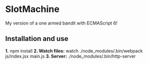 # SlotMachine
My version of a one armed bandit with ECMAScript 6!

## Installation and use
**1.** npm install
**2. Watch files:** watch ./node_modules/.bin/webpack js/index.jsx main.js
**3. Server:** ./node_modules/.bin/http-server